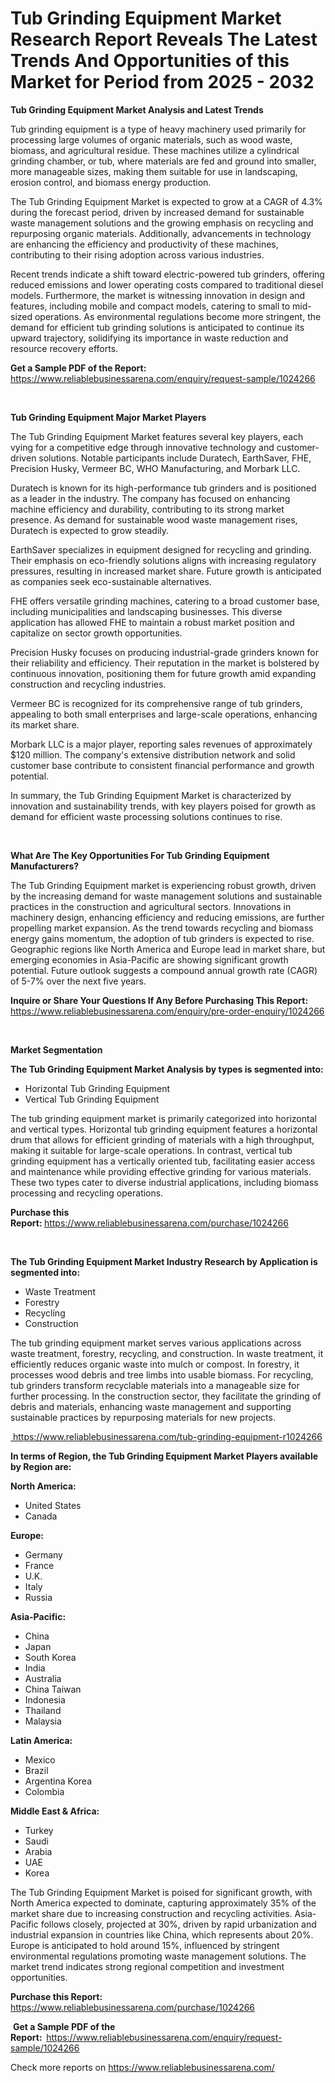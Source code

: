 <p><h1>Tub Grinding Equipment Market Research Report Reveals The Latest Trends And Opportunities of this Market for Period from 2025 - 2032</h1></p><p><strong>Tub Grinding Equipment Market Analysis and Latest Trends</strong></p>
<p><p>Tub grinding equipment is a type of heavy machinery used primarily for processing large volumes of organic materials, such as wood waste, biomass, and agricultural residue. These machines utilize a cylindrical grinding chamber, or tub, where materials are fed and ground into smaller, more manageable sizes, making them suitable for use in landscaping, erosion control, and biomass energy production.</p><p>The Tub Grinding Equipment Market is expected to grow at a CAGR of 4.3% during the forecast period, driven by increased demand for sustainable waste management solutions and the growing emphasis on recycling and repurposing organic materials. Additionally, advancements in technology are enhancing the efficiency and productivity of these machines, contributing to their rising adoption across various industries. </p><p>Recent trends indicate a shift toward electric-powered tub grinders, offering reduced emissions and lower operating costs compared to traditional diesel models. Furthermore, the market is witnessing innovation in design and features, including mobile and compact models, catering to small to mid-sized operations. As environmental regulations become more stringent, the demand for efficient tub grinding solutions is anticipated to continue its upward trajectory, solidifying its importance in waste reduction and resource recovery efforts.</p></p>
<p><strong>Get a Sample PDF of the Report:&nbsp;</strong> <a href="https://www.reliablebusinessarena.com/enquiry/request-sample/1024266?utm_campaign=1892&utm_medium=2&utm_source=Github&utm_content=ia&utm_term=22032025&utm_id=tub-grinding-equipment">https://www.reliablebusinessarena.com/enquiry/request-sample/1024266</a></p>
<p>&nbsp;</p>
<p><strong>Tub Grinding Equipment Major Market Players</strong></p>
<p><p>The Tub Grinding Equipment Market features several key players, each vying for a competitive edge through innovative technology and customer-driven solutions. Notable participants include Duratech, EarthSaver, FHE, Precision Husky, Vermeer BC, WHO Manufacturing, and Morbark LLC. </p><p>Duratech is known for its high-performance tub grinders and is positioned as a leader in the industry. The company has focused on enhancing machine efficiency and durability, contributing to its strong market presence. As demand for sustainable wood waste management rises, Duratech is expected to grow steadily.</p><p>EarthSaver specializes in equipment designed for recycling and grinding. Their emphasis on eco-friendly solutions aligns with increasing regulatory pressures, resulting in increased market share. Future growth is anticipated as companies seek eco-sustainable alternatives.</p><p>FHE offers versatile grinding machines, catering to a broad customer base, including municipalities and landscaping businesses. This diverse application has allowed FHE to maintain a robust market position and capitalize on sector growth opportunities.</p><p>Precision Husky focuses on producing industrial-grade grinders known for their reliability and efficiency. Their reputation in the market is bolstered by continuous innovation, positioning them for future growth amid expanding construction and recycling industries.</p><p>Vermeer BC is recognized for its comprehensive range of tub grinders, appealing to both small enterprises and large-scale operations, enhancing its market share.</p><p>Morbark LLC is a major player, reporting sales revenues of approximately $120 million. The company's extensive distribution network and solid customer base contribute to consistent financial performance and growth potential.</p><p>In summary, the Tub Grinding Equipment Market is characterized by innovation and sustainability trends, with key players poised for growth as demand for efficient waste processing solutions continues to rise.</p></p>
<p>&nbsp;</p>
<p><strong>What Are The Key Opportunities For Tub Grinding Equipment Manufacturers?</strong></p>
<p><p>The Tub Grinding Equipment market is experiencing robust growth, driven by the increasing demand for waste management solutions and sustainable practices in the construction and agricultural sectors. Innovations in machinery design, enhancing efficiency and reducing emissions, are further propelling market expansion. As the trend towards recycling and biomass energy gains momentum, the adoption of tub grinders is expected to rise. Geographic regions like North America and Europe lead in market share, but emerging economies in Asia-Pacific are showing significant growth potential. Future outlook suggests a compound annual growth rate (CAGR) of 5-7% over the next five years.</p></p>
<p><strong>Inquire or Share Your Questions If Any Before Purchasing This Report:</strong> <a href="https://www.reliablebusinessarena.com/enquiry/pre-order-enquiry/1024266?utm_campaign=1892&utm_medium=2&utm_source=Github&utm_content=ia&utm_term=22032025&utm_id=tub-grinding-equipment">https://www.reliablebusinessarena.com/enquiry/pre-order-enquiry/1024266</a></p>
<p>&nbsp;</p>
<p><strong>Market Segmentation</strong></p>
<p><strong>The Tub Grinding Equipment Market Analysis by types is segmented into:</strong></p>
<p><ul><li>Horizontal Tub Grinding Equipment</li><li>Vertical Tub Grinding Equipment</li></ul></p>
<p><p>The tub grinding equipment market is primarily categorized into horizontal and vertical types. Horizontal tub grinding equipment features a horizontal drum that allows for efficient grinding of materials with a high throughput, making it suitable for large-scale operations. In contrast, vertical tub grinding equipment has a vertically oriented tub, facilitating easier access and maintenance while providing effective grinding for various materials. These two types cater to diverse industrial applications, including biomass processing and recycling operations.</p></p>
<p><strong>Purchase this Report:&nbsp;</strong><a href="https://www.reliablebusinessarena.com/purchase/1024266?utm_campaign=1892&utm_medium=2&utm_source=Github&utm_content=ia&utm_term=22032025&utm_id=tub-grinding-equipment">https://www.reliablebusinessarena.com/purchase/1024266</a></p>
<p>&nbsp;</p>
<p><strong>The Tub Grinding Equipment Market Industry Research by Application is segmented into:</strong></p>
<p><ul><li>Waste Treatment</li><li>Forestry</li><li>Recycling</li><li>Construction</li></ul></p>
<p><p>The tub grinding equipment market serves various applications across waste treatment, forestry, recycling, and construction. In waste treatment, it efficiently reduces organic waste into mulch or compost. In forestry, it processes wood debris and tree limbs into usable biomass. For recycling, tub grinders transform recyclable materials into a manageable size for further processing. In the construction sector, they facilitate the grinding of debris and materials, enhancing waste management and supporting sustainable practices by repurposing materials for new projects.</p></p>
<p><a href="https://www.reliablebusinessarena.com/tub-grinding-equipment-r1024266?utm_campaign=1892&utm_medium=2&utm_source=Github&utm_content=ia&utm_term=22032025&utm_id=tub-grinding-equipment">&nbsp;https://www.reliablebusinessarena.com/tub-grinding-equipment-r1024266</a></p>
<p><strong>In terms of Region, the Tub Grinding Equipment Market Players available by Region are:</strong></p>
<p>
    <p> <strong> North America: </strong>
        <ul>
            <li>United States</li>
            <li>Canada</li>
        </ul>
        </p> 
    <p> <strong> Europe: </strong>
        <ul>
            <li>Germany</li>
            <li>France</li>
            <li>U.K.</li>
            <li>Italy</li>
            <li>Russia</li>
        </ul>
        </p> 
    <p> <strong> Asia-Pacific: </strong>
        <ul>
            <li>China</li>
            <li>Japan</li>
            <li>South Korea</li>
            <li>India</li>
            <li>Australia</li>
            <li>China Taiwan</li>
            <li>Indonesia</li>
            <li>Thailand</li>
            <li>Malaysia</li>
        </ul>
        </p> 
    <p> <strong> Latin America: </strong>
        <ul>
            <li>Mexico</li>
            <li>Brazil</li>
            <li>Argentina Korea</li>
            <li>Colombia</li>
        </ul>
        </p> 
    <p> <strong> Middle East & Africa: </strong>
        <ul>
            <li>Turkey</li>
            <li>Saudi</li>
            <li>Arabia</li>
            <li>UAE</li>
            <li>Korea</li>
        </ul>
    </p>
    </p>
<p><p>The Tub Grinding Equipment Market is poised for significant growth, with North America expected to dominate, capturing approximately 35% of the market share due to increasing construction and recycling activities. Asia-Pacific follows closely, projected at 30%, driven by rapid urbanization and industrial expansion in countries like China, which represents about 20%. Europe is anticipated to hold around 15%, influenced by stringent environmental regulations promoting waste management solutions. The market trend indicates strong regional competition and investment opportunities.</p></p>
<p><strong>Purchase this Report: </strong><a href="https://www.reliablebusinessarena.com/purchase/1024266?utm_campaign=1892&utm_medium=2&utm_source=Github&utm_content=ia&utm_term=22032025&utm_id=tub-grinding-equipment">https://www.reliablebusinessarena.com/purchase/1024266</a></p>
<p>&nbsp;<strong>Get a Sample PDF of the Report:&nbsp;&nbsp;</strong><a href="https://www.reliablebusinessarena.com/enquiry/request-sample/1024266?utm_campaign=1892&utm_medium=2&utm_source=Github&utm_content=ia&utm_term=22032025&utm_id=tub-grinding-equipment">https://www.reliablebusinessarena.com/enquiry/request-sample/1024266</a></p>
<p><strong></strong></p>
<p>Check more reports on <a href="https://www.reliablebusinessarena.com/?utm_campaign=1892&utm_medium=2&utm_source=Github&utm_content=ia&utm_term=22032025&utm_id=tub-grinding-equipment">https://www.reliablebusinessarena.com/</a></p>